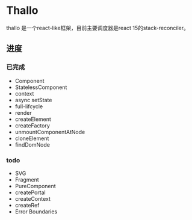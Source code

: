 # Thallo

thallo 是一个react-like框架，目前主要调度器是react 15的stack-reconciler。

## 进度

### 已完成
 * Component 
 * StatelessComponent
 * context
 * async setState
 * full-lifcycle
 * render 
 * createElement
 * createFactory
 * unmountComponentAtNode
 * cloneElement
 * findDomNode

 ### todo
 * SVG
 * Fragment
 * PureComponent
 * createPortal
 * createContext
 * createRef
 * Error Boundaries
